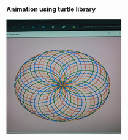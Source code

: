 <h3>Animation using turtle library</h3>
<img src="https://github.com/PrathikshaKini/Python-MiniProjects/blob/main/Images/Animation.jpeg" width="300" height="300">
